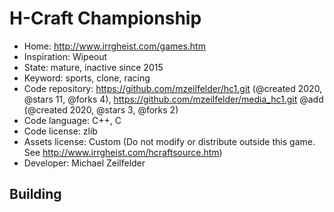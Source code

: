 # H-Craft Championship

- Home: http://www.irrgheist.com/games.htm
- Inspiration: Wipeout
- State: mature, inactive since 2015
- Keyword: sports, clone, racing
- Code repository: https://github.com/mzeilfelder/hc1.git (@created 2020, @stars 11, @forks 4), https://github.com/mzeilfelder/media_hc1.git @add (@created 2020, @stars 3, @forks 2)
- Code language: C++, C
- Code license: zlib
- Assets license: Custom (Do not modify or distribute outside this game. See http://www.irrgheist.com/hcraftsource.htm)
- Developer: Michael Zeilfelder

## Building
